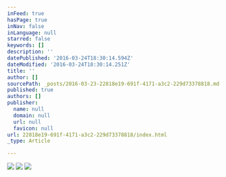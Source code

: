 ```yaml
---
inFeed: true
hasPage: true
inNav: false
inLanguage: null
starred: false
keywords: []
description: ''
datePublished: '2016-03-24T18:30:14.594Z'
dateModified: '2016-03-24T18:30:14.251Z'
title: ''
author: []
sourcePath: _posts/2016-03-23-22818e19-691f-4171-a3c2-229d73378818.md
published: true
authors: []
publisher:
  name: null
  domain: null
  url: null
  favicon: null
url: 22818e19-691f-4171-a3c2-229d73378818/index.html
_type: Article

---
```

![](https://the-grid-user-content.s3-us-west-2.amazonaws.com/6ae3a363-6ee7-45c6-95f6-eb1663ba9db1.jpg)
![](https://the-grid-user-content.s3-us-west-2.amazonaws.com/951f1801-4f32-4b44-b876-c991a022033f.jpg)
![](https://the-grid-user-content.s3-us-west-2.amazonaws.com/8b85ee9d-d9b2-4c3c-9add-ad235f8afffe.jpg)
